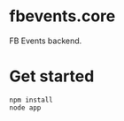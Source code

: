 # fbevents.core
FB Events backend.

# Get started
<code>npm install</code><br>
<code>node app</code>
